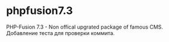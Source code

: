 # phpfusion7.3
PHP-Fusion 7.3 - Non offical upgrated package of famous CMS. 
Добавление теста для проверки коммита.
